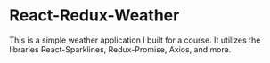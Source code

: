 # React-Redux-Weather

This is a simple weather application I built for a course. It utilizes the libraries React-Sparklines, Redux-Promise, Axios, and more.

